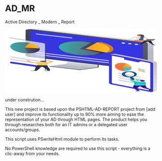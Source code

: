 # AD_MR
Active Directory _ Modern _ Report 

![Logo](Pictures/Logo1.png "Logo")

under constrution... 

This new project is based upon the PSHTML-AD-REPORT project from [add user] and improve its functionality up to 90% more aiming to ease the representation of your AD through HTML pages. The product helps you through researches both for an IT admins or a delegated user accounts/groups.

This script uses PSwriteHtml module to perform its tasks.

No PowerShell knowledge are required to use this script - everything is a clic-away from your needs.
